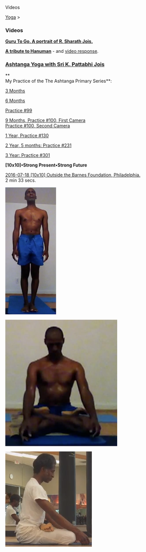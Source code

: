 Videos 

[Yoga](../yoga.html)‎ > ‎

### Videos

[**Guru To Go. A portrait of R. Sharath Jois.**](http://www.youtube.com/watch?v=6dSAyFmmARI)  
  
[**A tribute to Hanuman**](http://www.youtube.com/watch?v=lQmVIRiHUho&feature=related) - and [video response](http://kpjdvd.wordpress.com/2011/07/05/flow-of-grace/).  

  

### [Ashtanga Yoga with Sri K. Pattabhi Jois](http://www.kpjashtanga.com/)

**  
My Practice of the The Ashtanga Primary Series**:  
  

[3 Months](http://www.youtube.com/watch?v=bIoiPerB8_Y&cc_load_policy=1)  

  
[6 Months](http://www.youtube.com/watch?v=L6M3EDv51Tk)  
  
[Practice #99](http://www.youtube.com/watch?v=upCetKXWseE)  
  
[9 Months, Practice #100, First Camera](http://www.youtube.com/watch?v=lVgjK5uJNPA)  
[Practice #100, Second Camera](http://www.youtube.com/watch?v=plPbLxta760)  
  
[1 Year, Practice #130](http://www.youtube.com/watch?v=1JmGc0qyk78)  

  

[2 Year, 5 months: Practice #231](http://www.youtube.com/watch?v=zjJI_3KuGR0)  

  

[3 Year: Practice #301](http://www.youtube.com/watch?v=4SZ3CslIb-s&feature=youtu.be)  

  

**\[10x10\]•Strong Present•Strong Future**

[2016-07-18 \[10x10\] Outside the Barnes Foundation, Philadelphia.](https://youtu.be/GyTlLZ-Xkmk)  
2 min 33 secs. 

[![](../_/rsrc/1357253400321/yoga/videos/standing-height=400&width=160.png)](http://www.johnhenrythompson.com/yoga/videos/standing.png?attredirects=0)  
  

[![](../_/rsrc/1357253459670/yoga/videos/lotus-height=400&width=353.png)](http://www.johnhenrythompson.com/yoga/videos/lotus.png?attredirects=0)

  

[![](../_/rsrc/1364792649122/yoga/videos/asj-2year-5month.png)](http://www.youtube.com/watch?v=zjJI_3KuGR0)

  

  

